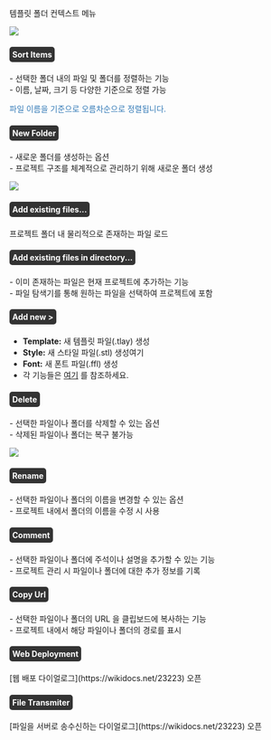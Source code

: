  <link href="https://cdn.jsdelivr.net/npm/bootstrap-icons/font/bootstrap-icons.css" rel="stylesheet">
 <style>
 .aaqa {
  color:white;
  background-color: #333333;
  display:table;
  padding:5px;
  border-radius : 5px;
 }
   .bbqa {
	 color:#337ab7;
 }

 </style>

템플릿 폴더 컨텍스트 메뉴

![](https://wikidocs.net/images/page/23227/screens_folter.png)

<h4 class="aaqa"><i class="bi bi-file-earmark-excel-fill"></i> Sort Items </h4>
-   선택한 폴더 내의 파일 및 폴더를 정렬하는 기능<br/>
-   이름, 날짜, 크기 등 다양한 기준으로 정렬 가능
<p class="bbqa">파일 이름을 기준으로 오름차순으로 정렬됩니다.</p>

 <h4 class="aaqa"><i class="bi bi-folder-fill"></i> New Folder</h4> 
- 새로운 폴더를 생성하는 옵션<br/>
- 프로젝트 구조를 체계적으로 관리하기 위해 새로운 폴더 생성

![](https://wikidocs.net/images/page/23227/pop-template-newfolder.png) 

 <h4 class="aaqa"> <i class="bi bi-file-earmark-text"></i> Add existing files... </h4>
프로젝트 폴더 내 물리적으로 존재하는 파일 로드

 <h4 class="aaqa"> <i class="bi bi-folder-fill"></i> Add existing files in directory... </h4>
-   이미 존재하는 파일은 현재 프로젝트에 추가하는 기능<br/>
-   파일 탐색기를 통해 원하는 파일을 선택하여 프로젝트에 포함

<h4 class="aaqa"> Add new > </h4>

* **Template:** 새 템플릿 파일(.tlay) 생성
* **Style:** 새 스타일 파일(.stl) 생성여기
* **Font:** 새 폰트 파일(.ffl) 생성
* 각 기능들은 <a href="#">여기</a> 를 참조하세요.

<h4 class="aaqa"> Delete </h4>
-   선택한 파일이나 폴더를 삭제할 수 있는 옵션<br/>
-   삭제된 파일이나 폴더는 복구 불가능

![](https://wikidocs.net/images/page/23226/pop-lib-del.png)

<h4 class="aaqa"> <i class="bi bi-pencil-square"></i> Rename </h4>
-   선택한 파일이나 폴더의 이름을 변경할 수 있는 옵션<br/>
-   프로젝트 내에서 폴더의 이름을 수정 시 사용

 <h4 class="aaqa"> <i class="bi bi-pc-display-horizontal"></i> Comment</h4>
-   선택한 파일이나 폴더에 주석이나 설명을 추가할 수 있는 기능<br/>
-   프로젝트 관리 시 파일이나 폴더에 대한 추가 정보를 기록
 
 <h4 class="aaqa"> <i class="bi bi-pc-display-horizontal"></i> Copy Url</h4>
-   선택한 파일이나 폴더의 URL 을 클립보드에 복사하는 기능<br/>
-   프로젝트 내에서 해당 파일이나 폴더의 경로를 표시

 <h4 class="aaqa"> Web  Deployment </h4>
[웹 배포 다이얼로그](https://wikidocs.net/23223) 오픈

 <h4 class="aaqa"> <i class="bi bi-pc-display-horizontal"></i> File Transmiter</h4>
[파일을 서버로 송수신하는 다이얼로그](https://wikidocs.net/23223) 오픈